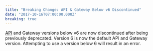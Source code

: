 ```yaml
---
title: "Breaking Change: API & Gateway Below v6 Discontinued"
date: "2017-10-16T07:00:00.000Z"
breaking: true
---
```


[API](#DOCS_REFERENCE/api-versioning) and Gateway versions below v6 are now discontinued after being previously deprecated. Version 6 is now the default API and Gateway version. Attempting to use a version below 6 will result in an error.

